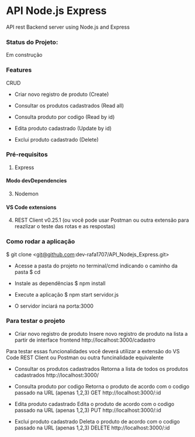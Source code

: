 # API Node.js Express
API rest Backend server using Node.js and Express

### Status do Projeto:
Em construção

### Features
CRUD

* Criar novo registro de produto (Create)

* Consultar os produtos cadastrados (Read all)

* Consulta produto por codigo (Read by id)

* Edita produto cadastrado (Update by id)

* Exclui produto cadastrado (Delete)


### Pré-requisitos 
1. Express

#### Modo devDependencies
3. Nodemon

#### VS Code extensions
4. REST Client v0.25.1
(ou você pode usar Postman ou outra extensão para reazlizar o teste das rotas e as respostas)

### Como rodar a aplicação
$ git clone <git@github.com:dev-rafa1707/API_Nodejs_Express.git>

* Acesse a pasta do projeto no terminal/cmd indicando o caminho da pasta
$ cd <path>

* Instale as dependências
$ npm install

* Execute a aplicação 
$ npm start servidor.js
* O servidor inciará na porta:3000

### Para testar o projeto
* Criar novo registro de produto
Insere novo registro de produto na lista a partir de interface frontend
http://localhost:3000/cadastro


Para testar essas funcionalidades você deverá utilizar a extensão do VS Code REST Client ou Postman ou outra funcinalidade equivalente

* Consultar os produtos cadastrados
Retorna a lista de todos os produtos cadastrados
http://localhost:3000/

* Consulta produto por codigo
Retorna o produto de acordo com o codigo passado na URL (apenas 1,2,3)
GET http://localhost:3000/:id

* Edita produto cadastrado
Edita o produto de acordo com o codigo passado na URL (apenas 1,2,3)
PUT http://localhost:3000/:id


* Exclui produto cadastrado
Deleta o produto de acordo com o codigo passado na URL (apenas 1,2,3)
DELETE http://localhost:3000/:id








